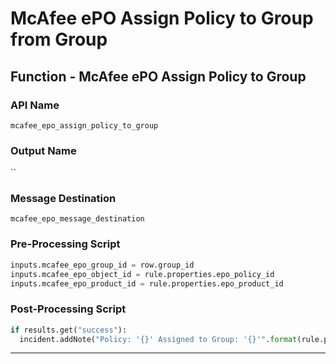 <!--
    DO NOT MANUALLY EDIT THIS FILE
    THIS FILE IS AUTOMATICALLY GENERATED WITH resilient-sdk codegen
-->

# McAfee ePO Assign Policy to Group from Group

## Function - McAfee ePO Assign Policy to Group

### API Name
`mcafee_epo_assign_policy_to_group`

### Output Name
``

### Message Destination
`mcafee_epo_message_destination`

### Pre-Processing Script
```python
inputs.mcafee_epo_group_id = row.group_id
inputs.mcafee_epo_object_id = rule.properties.epo_policy_id
inputs.mcafee_epo_product_id = rule.properties.epo_product_id
```

### Post-Processing Script
```python
if results.get("success"):
  incident.addNote("Policy: '{}' Assigned to Group: '{}'".format(rule.properties.epo_policy_id, row.group_id))
```

---

